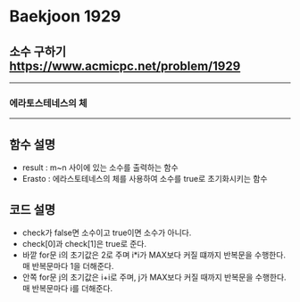 Baekjoon 1929
=============
소수 구하기  <https://www.acmicpc.net/problem/1929>
---------------
- - -
### 에라토스테네스의 체
- - -

## 함수 설명
- result : m~n 사이에 있는 소수를 출력하는 함수
- Erasto : 에라스토테네스의 체를 사용하여 소수를 true로 초기화시키는 함수

## 코드 설명
- check가 false면 소수이고 true이면 소수가 아니다.
- check[0]과 check[1]은 true로 준다.
- 바깥 for문 i의 초기값은 2로 주며 i*i가 MAX보다 커질 떄까지 반복문을 수행한다. 매 반복문마다 1을 더해준다.
- 안쪽 for문 j의 초기값은 i+i로 주며, j가 MAX보다 커질 때까지 반복문을 수행한다. 매 반복문마다 i를 더해준다.
